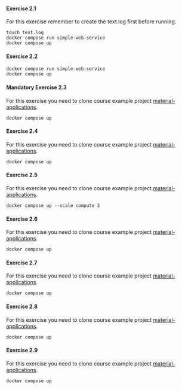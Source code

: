 #### Exercise 2.1

For this exercise remember to create the text.log first before running.

```
touch text.log
docker compose run simple-web-service
docker compose up
```

#### Exercise 2.2

```
docker compose run simple-web-service
docker compose up
```

#### Mandatory Exercise 2.3

For this exercise you need to clone course example project [material-applications](https://github.com/docker-hy/material-applications/tree/main).

```
docker compose up
```

#### Exercise 2.4

For this exercise you need to clone course example project [material-applications](https://github.com/docker-hy/material-applications/tree/main).

```
docker compose up
```


#### Exercise 2.5

For this exercise you need to clone course example project [material-applications](https://github.com/docker-hy/material-applications/tree/main).

```
docker compose up --scale compute 3
```

#### Exercise 2.6

For this exercise you need to clone course example project [material-applications](https://github.com/docker-hy/material-applications/tree/main).

```
docker compose up
```

#### Exercise 2.7

For this exercise you need to clone course example project [material-applications](https://github.com/docker-hy/material-applications/tree/main).
```
docker compose up
```

#### Exercise 2.8

For this exercise you need to clone course example project [material-applications](https://github.com/docker-hy/material-applications/tree/main).

```
docker compose up
```

#### Exercise 2.9

For this exercise you need to clone course example project [material-applications](https://github.com/docker-hy/material-applications/tree/main).

```
docker compose up
```
